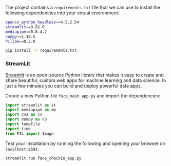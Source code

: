 The project contains a `requirements.txt` file that we can use to install the following dependencies into your 
virtual environment:

```bash
opencv_python_headless==4.5.2.54
streamlit==0.82.0
mediapipe==0.8.4.2
numpy==1.18.5
Pillow==8.2.0
```

```bash
pip install -r requirements.txt
```

### StreamLit

[Streamlit](https://docs.streamlit.io) is an open-source Python library that makes it easy to create and share beautiful, custom web apps for 
machine learning and data science. In just a few minutes you can build and deploy powerful data apps.

Create a new Python file `face_mesh_app.py` and import the dependencies:

```python
import streamlit as st
import mediapipe as mp
import cv2 as cv
import numpy as np
import tempfile
import time
from PIL import Image
```

Test your installation by running the following and opening your browser on `localhost:8501`:

```bash
streamlit run face_checkin_app.py
```
